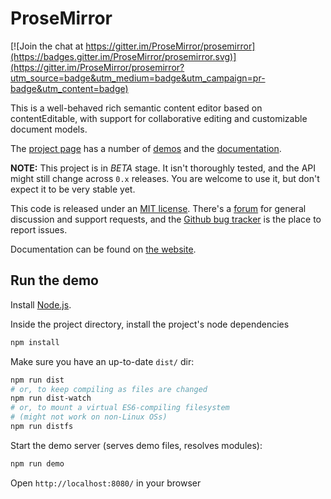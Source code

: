 # ProseMirror

[![Join the chat at https://gitter.im/ProseMirror/prosemirror](https://badges.gitter.im/ProseMirror/prosemirror.svg)](https://gitter.im/ProseMirror/prosemirror?utm_source=badge&utm_medium=badge&utm_campaign=pr-badge&utm_content=badge)

This is a well-behaved rich semantic content editor based on
contentEditable, with support for collaborative editing and
customizable document models.

The [project page](http://prosemirror.net) has a number of
[demos](http://prosemirror.net/#demos) and the
[documentation](http://prosemirror.net/docs.html).

**NOTE:** This project is in *BETA* stage. It isn't thoroughly tested,
and the API might still change across `0.x` releases. You are welcome
to use it, but don't expect it to be very stable yet.

This code is released under an
[MIT license](https://github.com/prosemirror/prosemirror/tree/master/LICENSE).
There's a [forum](http://discuss.prosemirror.net) for general
discussion and support requests, and the
[Github bug tracker](https://github.com/prosemirror/prosemirror/issues)
is the place to report issues.

Documentation can be found on [the
website](http://prosemirror.net/docs.html).

## Run the demo

Install [Node.js](http://nodejs.org).

Inside the project directory, install the project's node dependencies

```bash
npm install
```

Make sure you have an up-to-date `dist/` dir:

```bash
npm run dist
# or, to keep compiling as files are changed
npm run dist-watch
# or, to mount a virtual ES6-compiling filesystem
# (might not work on non-Linux OSs)
npm run distfs
```

Start the demo server (serves demo files, resolves modules):

```bash
npm run demo
```

Open `http://localhost:8080/` in your browser
